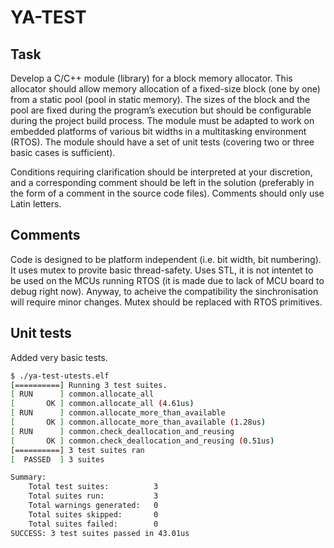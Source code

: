# YA-TEST

## Task

Develop a C/C++ module (library) for a block memory allocator. This allocator should allow memory allocation of a fixed-size block (one by one) from a static pool (pool in static memory). The sizes of the block and the pool are fixed during the program’s execution but should be configurable during the project build process. The module must be adapted to work on embedded platforms of various bit widths in a multitasking environment (RTOS). The module should have a set of unit tests (covering two or three basic cases is sufficient).

Conditions requiring clarification should be interpreted at your discretion, and a corresponding comment should be left in the solution (preferably in the form of a comment in the source code files). Comments should only use Latin letters.

## Comments

Code is designed to be platform independent (i.e. bit width, bit numbering). It uses mutex to provite basic thread-safety. Uses STL, it is not intentet to be used on the MCUs running RTOS (it is made due to lack of MCU board to debug right now). Anyway, to acheive the compatibility the sinchronisation will require minor changes. Mutex should be replaced with RTOS primitives.

## Unit tests

Added very basic tests.

```bash
$ ./ya-test-utests.elf
[==========] Running 3 test suites.
[ RUN      ] common.allocate_all
[       OK ] common.allocate_all (4.61us)
[ RUN      ] common.allocate_more_than_available
[       OK ] common.allocate_more_than_available (1.28us)
[ RUN      ] common.check_deallocation_and_reusing
[       OK ] common.check_deallocation_and_reusing (0.51us)
[==========] 3 test suites ran
[  PASSED  ] 3 suites

Summary:
    Total test suites:          3
    Total suites run:           3
    Total warnings generated:   0
    Total suites skipped:       0
    Total suites failed:        0
SUCCESS: 3 test suites passed in 43.01us
```